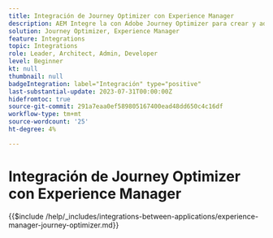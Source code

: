 ```yaml
---
title: Integración de Journey Optimizer con Experience Manager
description: AEM Integre la con Adobe Journey Optimizer para crear y administrar recorridos de cliente.
solution: Journey Optimizer, Experience Manager
feature: Integrations
topic: Integrations
role: Leader, Architect, Admin, Developer
level: Beginner
kt: null
thumbnail: null
badgeIntegration: label="Integración" type="positive"
last-substantial-update: 2023-07-31T00:00:00Z
hidefromtoc: true
source-git-commit: 291a7eaa0ef589805167400ead48dd650c4c16df
workflow-type: tm+mt
source-wordcount: '25'
ht-degree: 4%

---
```



# Integración de Journey Optimizer con Experience Manager

{{$include /help/_includes/integrations-between-applications/experience-manager-journey-optimizer.md}}
